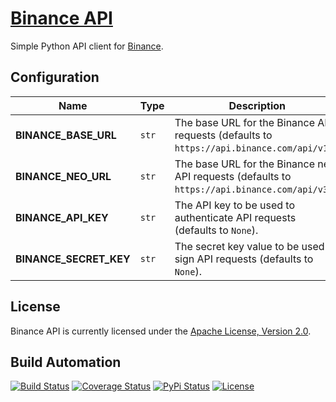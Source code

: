 # [Binance API](http://binance-api.hive.pt)

Simple Python API client for [Binance](https://www.binance.com).

## Configuration

| Name | Type | Description |
| ----- | ----- | ----- |
| **BINANCE_BASE_URL** | `str` | The base URL for the Binance API requests (defaults to `https://api.binance.com/api/v1/`). |
| **BINANCE_NEO_URL** | `str` | The base URL for the Binance new API requests (defaults to `https://api.binance.com/api/v3/`). |
| **BINANCE_API_KEY** | `str` | The API key to be used to authenticate API requests (defaults to `None`). |
| **BINANCE_SECRET_KEY** | `str` | The secret key value to be used to sign API requests (defaults to `None`). |

## License

Binance API is currently licensed under the [Apache License, Version 2.0](http://www.apache.org/licenses/).

## Build Automation

[![Build Status](https://app.travis-ci.com/hivesolutions/binance_api.svg?branch=master)](https://travis-ci.com/github/hivesolutions/binance_api)
[![Coverage Status](https://coveralls.io/repos/hivesolutions/binance_api/badge.svg?branch=master)](https://coveralls.io/r/hivesolutions/binance_api?branch=master)
[![PyPi Status](https://img.shields.io/pypi/v/binance_api.svg)](https://pypi.python.org/pypi/binance_api)
[![License](https://img.shields.io/badge/license-Apache%202.0-blue.svg)](https://www.apache.org/licenses/)
